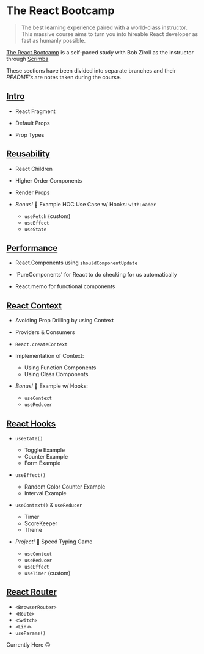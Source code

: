 # The React Bootcamp

>The best learning experience paired with a world-class instructor. This massive course aims to turn you into hireable React developer as fast as humanly possible.

[The React Bootcamp](https://scrimba.com/learn/react) is a self-paced study with Bob Ziroll as the instructor through [Scrimba](https://scrimba.com)

These sections have been divided into separate branches and their *README's* are notes taken during the course.

## [Intro](https://github.com/jakebirkes/react-bootcamp/tree/intro)

- React Fragment

- Default Props

- Prop Types

## [Reusability](https://github.com/jakebirkes/react-bootcamp/tree/reusability)

- React Children

- Higher Order Components

- Render Props

- *Bonus!* 🎉 Example HOC Use Case w/ Hooks: `withLoader`
  - `useFetch` (custom)
  - `useEffect`
  - `useState`

## [Performance](https://github.com/jakebirkes/react-bootcamp/tree/performance)

- React.Components using `shouldComponentUpdate`

- 'PureComponents' for React to do checking for us automatically

- React.memo for functional components

## [React Context](https://github.com/jakebirkes/react-bootcamp/tree/react-context)

- Avoiding Prop Drilling by using Context

- Providers & Consumers

- `React.createContext`

- Implementation of Context:
  - Using Function Components
  - Using Class Components

- *Bonus!* 🎉 Example w/ Hooks:
  - `useContext`
  - `useReducer`

## [React Hooks](https://github.com/jakebirkes/react-bootcamp/tree/react-hooks)

- `useState()`
  - Toggle Example
  - Counter Example
  - Form Example

- `useEffect()`
  - Random Color Counter Example
  - Interval Example
  
- `useContext()` & `useReducer`
  - Timer
  - ScoreKeeper
  - Theme

- *Project!* 🎉 Speed Typing Game
  - `useContext`
  - `useReducer`
  - `useEffect`
  - `useTimer` (custom)
  
## [React Router](https://github.com/jakebirkes/react-bootcamp/tree/react-router)

- `<BrowserRouter>`
- `<Route>`
- `<Switch>`
- `<Link>`
- `useParams()`

Currently Here 🙃

